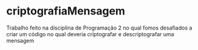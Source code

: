 # criptografiaMensagem
Trabalho feito na disciplina de Programação 2 no qual fomos desafiados a criar um código no qual deveria criptografar e descriptografar uma mensagem
